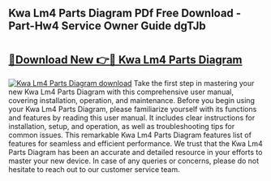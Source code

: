 ## Kwa Lm4 Parts Diagram PDf Free Download - Part-Hw4 Service Owner Guide dgTJb

# <h2><a href="http://dfh8kkb.blite.top/?on=Kwa+Lm4+Parts+Diagram">🔗Download New 👉🔴 Kwa Lm4 Parts Diagram</a></h2>

[![Kwa Lm4 Parts Diagram download](https://i.imgur.com/lujVjoI.png)](http://dfh8kkb.blite.top/?on=Kwa+Lm4+Parts+Diagram)
Take the first step in mastering your new Kwa Lm4 Parts Diagram with this comprehensive user manual, covering installation, operation, and maintenance. Before you begin using your Kwa Lm4 Parts Diagram, please familiarize yourself with its functions and features by reading this user manual. It includes clear instructions for installation, setup, and operation, as well as troubleshooting tips for common issues. This remarkable Kwa Lm4 Parts Diagram features list of features for seamless and efficient performance. We trust that the Kwa Lm4 Parts Diagram has been an accurate and detailed resource in your efforts to master your new device. In case of any queries or concerns, please do not hesitate to reach out to our customer service team.
